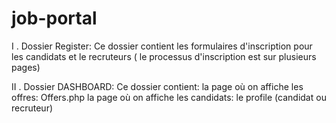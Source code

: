 # job-portal

I . Dossier Register: 
   Ce dossier contient les formulaires d'inscription pour les candidats et le recruteurs ( le processus d'inscription est sur plusieurs pages)
         
II . Dossier DASHBOARD:
    Ce dossier contient:
       la page où on affiche les offres: Offers.php
       la page où on affiche les candidats: 
       le profile (candidat ou recruteur) 
       
    
